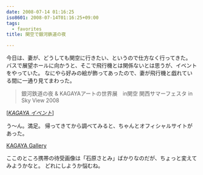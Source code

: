 ```yaml
---
date: 2008-07-14 01:16:25
iso8601: 2008-07-14T01:16:25+09:00
tags:
  - favorites
title: 関空で銀河鉄道の夜

---
```


今日は、妻が、どうしても関空に行きたい、というので仕方なく行ってきた。
バスで展望ホールに向かうと、そこで飛行機とは関係ないとは思うが、イベントをやっていた。
なにやら好みの絵が飾ってあったので、妻が飛行機と戯れている間に一通り見てまわった。

<blockquote cite="http://www.gingatetudounoyoru.com/event/kansaiairport.html" title="Source: KAGAYA イベント; Accessed Date: 7/14/2008" class="blockquote">
銀河鉄道の夜 &amp; KAGAYAアートの世界展　in関空    
関西サマーフェスタ in Sky View 2008
</blockquote>
<div class="cite"> [<cite><a href="http://www.gingatetudounoyoru.com/event/kansaiairport.html">KAGAYA イベント</a></cite>] </div>

う～ん。満足。
帰ってきてから調べてみると、ちゃんとオフィシャルサイトがあった。

<div class="quotetitle"><a title="KAGAYA Gallery" href="http://www.kagayastudio.com/">KAGAYA Gallery</a></div>

ここのところ携帯の待受画像は「石原さとみ」ばかりなのだが、ちょっと変えてみようかなと。
どれにしようか悩むね。

